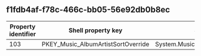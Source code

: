 ## f1fdb4af-f78c-466c-bb05-56e92db0b8ec

Property identifier | Shell property key | Shell name | Alias
--- | --- | --- | ---
103 | PKEY_Music_AlbumArtistSortOverride | System.Music.AlbumArtistSortOverride | 


